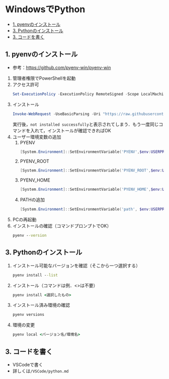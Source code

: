 # WindowsでPython

- [1. pyenvのインストール](#1-pyenvのインストール)
- [3. Pythonのインストール](#3-pythonのインストール)
- [3. コードを書く](#3-コードを書く)

## 1. pyenvのインストール
- 参考：https://github.com/pyenv-win/pyenv-win

1. 管理者権限でPowerShellを起動
2. アクセス許可
   ```PowerShell
   Set-ExecutionPolicy -ExecutionPolicy RemoteSigned -Scope LocalMachine
   ```
3. インストール
   ```PowerShell
   Invoke-WebRequest -UseBasicParsing -Uri "https://raw.githubusercontent.com/pyenv-win/pyenv-win/master/pyenv-win/install-pyenv-win.ps1" -OutFile "./install-pyenv-win.ps1"; &"./install-pyenv-win.ps1"
   ```
   実行後，`not installed successfully`と表示されてしまう．もう一度同じコマンドを入れて，インストールが確認できればOK
3. ユーザー環境変数の追加
   1. PYENV
      ```PowerShell
      [System.Environment]::SetEnvironmentVariable('PYENV',$env:USERPROFILE + "\.pyenv\pyenv-win\","User")
      ```
   2. PYENV_ROOT  
      ```PowerShell
      [System.Environment]::SetEnvironmentVariable('PYENV_ROOT',$env:USERPROFILE + "\.pyenv\pyenv-win\","User")
      ```
   3. PYENV_HOME
      ```PowerShell
      [System.Environment]::SetEnvironmentVariable('PYENV_HOME',$env:USERPROFILE + "\.pyenv\pyenv-win\","User")
      ```
   4. PATHの追加
      ```PowerShell
      [System.Environment]::SetEnvironmentVariable('path', $env:USERPROFILE + "\.pyenv\pyenv-win\bin;" + $env:USERPROFILE + "\.pyenv\pyenv-win\shims;" + [System.Environment]::GetEnvironmentVariable('path', "User"),"User")
      ```
4. PCの再起動
5. インストールの確認（コマンドプロンプトでOK）
     ```cmd
     pyenv --version
     ```

## 3. Pythonのインストール
1. インストール可能なバージョンを確認（そこから一つ選択する）  
    ```cmd
    pyenv install --list
    ```
2. インストール（コマンドは例．<>は不要）  
    ```cmd
    pyenv install <選択したもの>
    ```
3. インストール済み環境の確認  
    ```cmd
    pyenv versions
    ```
4. 環境の変更
    ```cmd
    pyenv local <バージョン名/環境名>
    ```

## 3. コードを書く
- VSCodeで書く
- 詳しくは`/VSCode/python.md`